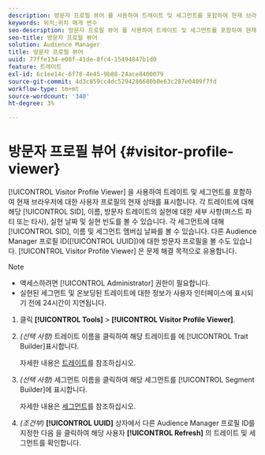 ```yaml
---
description: 방문자 프로필 뷰어 를 사용하여 트레이트 및 세그먼트를 포함하여 현재 브라우저에 대한 사용자 프로필의 현재 상태를 표시합니다. 각 트레이트에 대해 SID, 이름, 방문자 트레이트의 실현 방법(퍼스트 파티 또는 타사), 실현 날짜 및 실현 빈도를 볼 수 있습니다. 각 세그먼트에 대해 해당 SID, 이름 및 세그먼트 멤버십 날짜를 볼 수 있습니다. 다른 Audience Manager 프로필 ID(UUID)에 대한 방문자 프로필을 볼 수도 있습니다. 방문자 프로필 뷰어 는 문제 해결 목적으로 유용합니다.
keywords: 위치;위치 매개 변수
seo-description: 방문자 프로필 뷰어 를 사용하여 트레이트 및 세그먼트를 포함하여 현재 브라우저에 대한 사용자 프로필의 현재 상태를 표시합니다. 각 트레이트에 대해 SID, 이름, 방문자 트레이트의 실현 방법(퍼스트 파티 또는 타사), 실현 날짜 및 실현 빈도를 볼 수 있습니다. 각 세그먼트에 대해 해당 SID, 이름 및 세그먼트 멤버십 날짜를 볼 수 있습니다. 다른 Audience Manager 프로필 ID(UUID)에 대한 방문자 프로필을 볼 수도 있습니다. 방문자 프로필 뷰어 는 문제 해결 목적으로 유용합니다.
seo-title: 방문자 프로필 뷰어
solution: Audience Manager
title: 방문자 프로필 뷰어
uuid: 77ffe134-e08f-41de-8fc4-15494847b1d0
feature: 트레이트
exl-id: 6c1ee14c-6f78-4e45-9b88-24ace8400079
source-git-commit: 4d3c859cc4dc5294286680b0e63c287e0409f7fd
workflow-type: tm+mt
source-wordcount: '340'
ht-degree: 3%

---
```


# 방문자 프로필 뷰어 {#visitor-profile-viewer}

[!UICONTROL Visitor Profile Viewer] 을 사용하여 트레이트 및 세그먼트를 포함하여 현재 브라우저에 대한 사용자 프로필의 현재 상태를 표시합니다. 각 트레이트에 대해 해당 [!UICONTROL SID], 이름, 방문자 트레이트의 실현에 대한 세부 사항(퍼스트 파티 또는 타사), 실현 날짜 및 실현 빈도를 볼 수 있습니다. 각 세그먼트에 대해 [!UICONTROL SID], 이름 및 세그먼트 멤버십 날짜를 볼 수 있습니다. 다른 Audience Manager 프로필 ID([!UICONTROL UUID])에 대한 방문자 프로필을 볼 수도 있습니다. [!UICONTROL Visitor Profile Viewer] 은 문제 해결 목적으로 유용합니다.

>[!NOTE]
>
>* 액세스하려면 [!UICONTROL Administrator] 권한이 필요합니다.
>* 실현된 세그먼트 및 온보딩된 트레이트에 대한 정보가 사용자 인터페이스에 표시되기 전에 24시간이 지연됩니다.


<!-- 
Traits that are not part of a segment will not appear in the
<span class="wintitle"> Visitor Profile Viewer</span>.
-->

1. 클릭 **[!UICONTROL Tools]** > **[!UICONTROL Visitor Profile Viewer]**.

1. *(선택 사항)* 트레이트 이름을 클릭하여 해당 트레이트를 에  [!UICONTROL Trait Builder]표시합니다.

   자세한 내용은 [트레이트](../features/traits/trait-details-page.md)를 참조하십시오.

1. *(선택 사항)* 세그먼트 이름을 클릭하여 해당 세그먼트를  [!UICONTROL Segment Builder]에 표시합니다.

   자세한 내용은 [세그먼트](../features/segments/segments-purpose.md)를 참조하십시오.

1. *(조건부)*  **[!UICONTROL UUID]** 상자에서 다른 Audience Manager 프로필 ID를 지정한 다음 을 클릭하여 해당 사용자 **[!UICONTROL Refresh]** 의 트레이트 및 세그먼트를 확인합니다.
